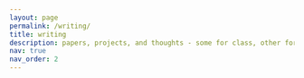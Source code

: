 ```yaml
---
layout: page
permalink: /writing/
title: writing
description: papers, projects, and thoughts - some for class, other for personal use.
nav: true
nav_order: 2
---
```


<!-- _pages/publications.md -->